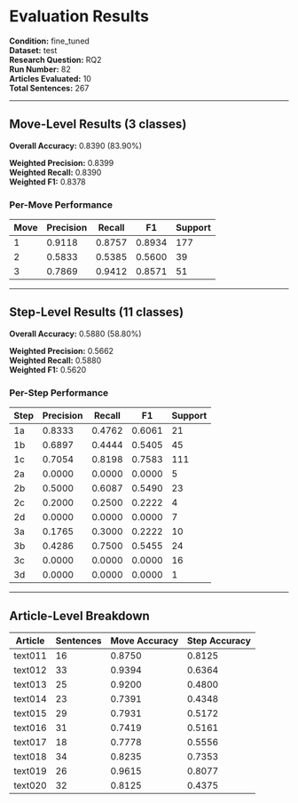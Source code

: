 # Evaluation Results

**Condition:** fine_tuned  
**Dataset:** test  
**Research Question:** RQ2  
**Run Number:** 82  
**Articles Evaluated:** 10  
**Total Sentences:** 267  

---

## Move-Level Results (3 classes)

**Overall Accuracy:** 0.8390 (83.90%)  

**Weighted Precision:** 0.8399  
**Weighted Recall:** 0.8390  
**Weighted F1:** 0.8378  

### Per-Move Performance

| Move | Precision | Recall | F1 | Support |
|------|-----------|--------|----|---------|
| 1 | 0.9118 | 0.8757 | 0.8934 | 177 |
| 2 | 0.5833 | 0.5385 | 0.5600 | 39 |
| 3 | 0.7869 | 0.9412 | 0.8571 | 51 |

---

## Step-Level Results (11 classes)

**Overall Accuracy:** 0.5880 (58.80%)  

**Weighted Precision:** 0.5662  
**Weighted Recall:** 0.5880  
**Weighted F1:** 0.5620  

### Per-Step Performance

| Step | Precision | Recall | F1 | Support |
|------|-----------|--------|----|---------|
| 1a | 0.8333 | 0.4762 | 0.6061 | 21 |
| 1b | 0.6897 | 0.4444 | 0.5405 | 45 |
| 1c | 0.7054 | 0.8198 | 0.7583 | 111 |
| 2a | 0.0000 | 0.0000 | 0.0000 | 5 |
| 2b | 0.5000 | 0.6087 | 0.5490 | 23 |
| 2c | 0.2000 | 0.2500 | 0.2222 | 4 |
| 2d | 0.0000 | 0.0000 | 0.0000 | 7 |
| 3a | 0.1765 | 0.3000 | 0.2222 | 10 |
| 3b | 0.4286 | 0.7500 | 0.5455 | 24 |
| 3c | 0.0000 | 0.0000 | 0.0000 | 16 |
| 3d | 0.0000 | 0.0000 | 0.0000 | 1 |

---

## Article-Level Breakdown

| Article | Sentences | Move Accuracy | Step Accuracy |
|---------|-----------|---------------|---------------|
| text011 | 16 | 0.8750 | 0.8125 |
| text012 | 33 | 0.9394 | 0.6364 |
| text013 | 25 | 0.9200 | 0.4800 |
| text014 | 23 | 0.7391 | 0.4348 |
| text015 | 29 | 0.7931 | 0.5172 |
| text016 | 31 | 0.7419 | 0.5161 |
| text017 | 18 | 0.7778 | 0.5556 |
| text018 | 34 | 0.8235 | 0.7353 |
| text019 | 26 | 0.9615 | 0.8077 |
| text020 | 32 | 0.8125 | 0.4375 |
